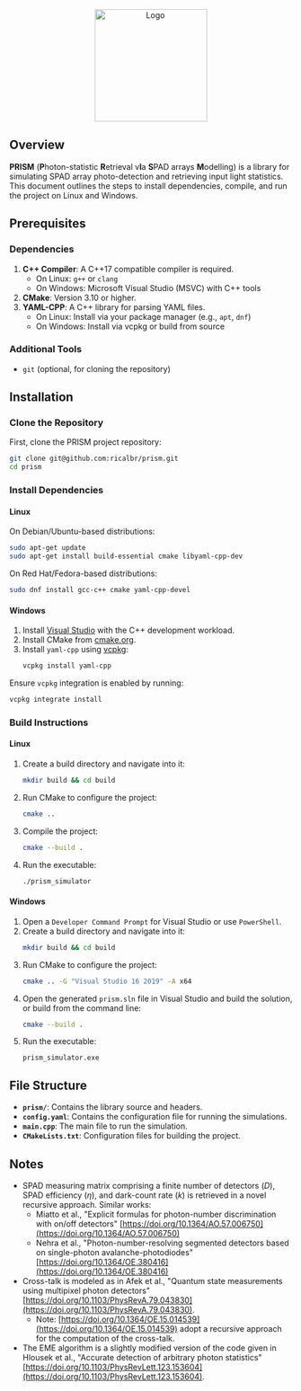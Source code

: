 <div align="center">
  <picture>
    <source media="(prefers-color-scheme: dark)" srcset="https://github.com/user-attachments/assets/3b0fb24b-c23a-44c6-93da-9739b594da17" width="200">
    <img alt="Logo" src="https://github.com/user-attachments/assets/d35a5529-2c19-4dbb-89b6-ece1fc890b8a" width="200">
  </picture>
</div>

## Overview
**PRISM** (**P**hoton-statistic **R**etrieval v**I**a **S**PAD arrays **M**odelling) is a library for simulating SPAD array photo-detection and retrieving input light statistics. This document outlines the steps to install dependencies, compile, and run the project on Linux and Windows.

## Prerequisites

### Dependencies
1. **C++ Compiler**: A C++17 compatible compiler is required.
   - On Linux: `g++` or `clang`
   - On Windows: Microsoft Visual Studio (MSVC) with C++ tools
2. **CMake**: Version 3.10 or higher.
3. **YAML-CPP**: A C++ library for parsing YAML files.
   - On Linux: Install via your package manager (e.g., `apt`, `dnf`)
   - On Windows: Install via vcpkg or build from source

### Additional Tools
- `git` (optional, for cloning the repository)

## Installation

### Clone the Repository
First, clone the PRISM project repository:
```bash
git clone git@github.com:ricalbr/prism.git
cd prism
```

### Install Dependencies

#### Linux
On Debian/Ubuntu-based distributions:
```bash
sudo apt-get update
sudo apt-get install build-essential cmake libyaml-cpp-dev
```
On Red Hat/Fedora-based distributions:
```bash
sudo dnf install gcc-c++ cmake yaml-cpp-devel
```

#### Windows
1. Install [Visual Studio](https://visualstudio.microsoft.com/) with the C++ development workload.
2. Install CMake from [cmake.org](https://cmake.org/).
3. Install `yaml-cpp` using [vcpkg](https://vcpkg.io/):
   ```bash
   vcpkg install yaml-cpp
   ```

Ensure `vcpkg` integration is enabled by running:
```bash
vcpkg integrate install
```

### Build Instructions

#### Linux
1. Create a build directory and navigate into it:
   ```bash
   mkdir build && cd build
   ```
2. Run CMake to configure the project:
   ```bash
   cmake ..
   ```
3. Compile the project:
   ```bash
   cmake --build .
   ```
4. Run the executable:
   ```bash
   ./prism_simulator
   ```

#### Windows
1. Open a `Developer Command Prompt` for Visual Studio or use `PowerShell`.
2. Create a build directory and navigate into it:
   ```bash
   mkdir build && cd build
   ```
3. Run CMake to configure the project:
   ```bash
   cmake .. -G "Visual Studio 16 2019" -A x64
   ```
4. Open the generated `prism.sln` file in Visual Studio and build the solution, or build from the command line:
   ```bash
   cmake --build .
   ```
5. Run the executable:
   ```
   prism_simulator.exe
   ```

## File Structure
- **`prism/`**: Contains the library source and headers.
- **`config.yaml`**: Contains the configuration file for running the simulations.
- **`main.cpp`**: The main file to run the simulation.
- **`CMakeLists.txt`**: Configuration files for building the project.

## Notes
* SPAD measuring matrix comprising a finite number of detectors ($D$), SPAD efficiency ($\eta$), and dark-count rate ($k$) is retrieved in a novel recursive approach. Similar works:
  - Miatto et al., "Explicit formulas for photon-number discrimination with on/off detectors" [https://doi.org/10.1364/AO.57.006750](https://doi.org/10.1364/AO.57.006750)
  - Nehra et al., "Photon-number-resolving segmented detectors based on single-photon avalanche-photodiodes" [https://doi.org/10.1364/OE.380416](https://doi.org/10.1364/OE.380416)
* Cross-talk is modeled as in Afek et al., "Quantum state measurements using multipixel photon detectors" [https://doi.org/10.1103/PhysRevA.79.043830](https://doi.org/10.1103/PhysRevA.79.043830).
  - Note: [https://doi.org/10.1364/OE.15.014539](https://doi.org/10.1364/OE.15.014539) adopt a recursive approach for the computation of the cross-talk.
* The EME algorithm is a slightly modified version of the code given in Hlousek et al., "Accurate detection of arbitrary photon statistics" [https://doi.org/10.1103/PhysRevLett.123.153604](https://doi.org/10.1103/PhysRevLett.123.153604).

